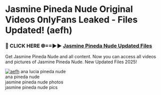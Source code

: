 # Jasmine Pineda Nude Original Videos 0nlyFans Leaked - Files Updated! (aefh)

<h3>🔴 CLICK HERE 🌐==►► <a href="https://tinyurl.com/yrmya6cz" rel="nofollow">Jasmine Pineda Nude Updated Files</a></h3>

Get Jasmine Pineda Nude and all content. Now you can access all videos and pictures of Jasmine Pineda Nude. New Updated Files 2025!

[![aefh](https://i.imgur.com/FMdXYCs.gif)](https://tinyurl.com/yrmya6cz)
ana lucia pineda nude<br>
ana pineda nude<br>
jasmine pineda nude photos<br>
jasmine pineda nude pics